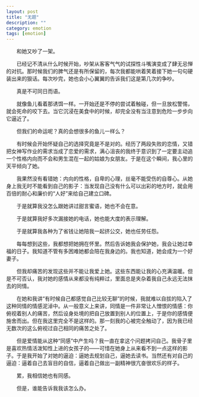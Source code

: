 ```yaml
---
layout: post
title: "无题"
description: ""
category: emotion
tags: [emotion]
---
```


　　和她又吵了一架。

　　已经记不清从什么时候开始，吵架从客客气气的试探性斗嘴演变成了肆无忌惮的对抗。那时候我们的脾气还是有所保留的，每次我都能哄着笑着接下她一句句硬装出来的狠话。每次吵完，她也会小心翼翼的告诉我们这是第几次的争吵。

　　真是不可同日而语。

　　就像鱼儿看着那诱饵一样。一开始还是不停的尝试着触碰，但一旦放松警惕，就会死命的咬下去。当它沉浸在美食中的时候，却完全没有当注意到危险一步步向它逼近了。

　　但我们的命运呢？真的会想很多的鱼儿一样么？

　　有时候会开始怀疑自己的选择究竟是不是对的。经历了两段失败的恋情，又错把女神写作业的需求当成了恋爱的需求，满心沮丧的我终于意识到了一定要主动追一个性格内向而不会和男生混在一起的姑娘为女朋友。于是在这个瞬间，我心里的天平倾向了她。

　　我果然没有看错她：内向的性格，自卑的心理，丝毫不能受伤的自尊心。从她身上我无时不能看到自己的影子：当发现自己没有什么可以出彩的地方时，就会用百倍的耐心和廉价的“人好”来给自己建立口碑。

　　于是就算我没怎么跟她讲过甜言蜜语，她也不会在意。

　　于是就算我好多次漏接她的电话，她也能大度的表示理解。

　　于是就算我各种为了省钱让她陪我一起挤公交，她也任劳任怨。

　　每每想到这些，我都想把她拥在怀里。然后告诉她我会保护她，我会让她过幸福的日子。我知道不管有多困难她都会陪在我身边的。我也知道，她会成为一个好妻子。

　　但我却痛苦的发现这些并不能让我爱上她。这些东西能让我的心充满温暖。但是不可否认，我对她的感情从来都没有纯粹过，里面总是夹杂着我自己永远无法抹去的同情。

　　在她和我讲“有时候自己都感觉自己比较无聊”的时候，我就难以自拔的陷入了这种同情的情感泥淖中。从一般意义上来讲，同情是一件非常让人憎恨的情感：你俯视着别人的痛苦，然后设身处境的把自己放置到别人的位置上，于是你的感情便施舍而出。但在我这里完全不是这样的。那一刻我的心被完全触动了，因为我已经无数次的这么俯视过自己相同的痛苦之处了。

　　但是爱情能从这种“同感”中产生吗？我一直在拿这个问题拷问自己。我骨子里是喜欢热情活泼知性上进的女孩子的——可惜在她身上从来看不到一点这样的影子。于是我开始了对她的逼迫：逼她去规划自己，逼她去读书。当然还有对自己的逼迫：逼着自己去盲目的自信，逼着自己做出一副精神很亢奋很欢乐的样子。

　　累，我相信她也有同感。

　　但是，谁能告诉我我该怎么办。
